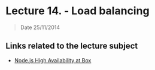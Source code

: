 # Lecture 14. - Load balancing

> Date 25/11/2014


## Links related to the lecture subject

* [Node.js High Availability at Box](http://tech.blog.box.com/2014/06/node-js-high-availability-at-box/ "Node.js High Availability at Box")
